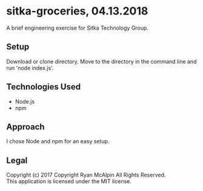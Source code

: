 # sitka-groceries, 04.13.2018
A brief engineering exercise for Sitka Technology Group.

## Setup
Download or clone directory. Move to the directory in the command line and run 'node index.js'.

## Technologies Used
 * Node.js
 * npm

## Approach
I chose Node and npm for an easy setup.

## Legal
Copyright (c) 2017 Copyright Ryan McAlpin All Rights Reserved.<br/>
This application is licensed under the MIT license.
